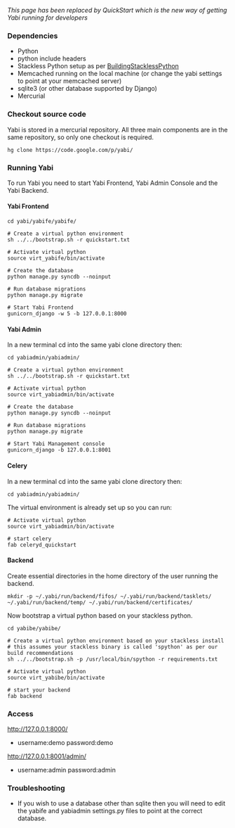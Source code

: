 _This page has been replaced by QuickStart which is the new way of getting Yabi running for developers_

### Dependencies ###
  * Python
  * python include headers
  * Stackless Python setup as per [BuildingStacklessPython](BuildingStacklessPython.md)
  * Memcached running on the local machine (or change the yabi settings to point at your memcached server)
  * sqlite3 (or other database supported by Django)
  * Mercurial

### Checkout source code ###

Yabi is stored in a mercurial repository. All three main components are in the same repository, so only one checkout is required.
```
hg clone https://code.google.com/p/yabi/
```

### Running Yabi ###
To run Yabi you need to start Yabi Frontend, Yabi Admin Console and the Yabi Backend.

#### Yabi Frontend ####
```
cd yabi/yabife/yabife/

# Create a virtual python environment
sh ../../bootstrap.sh -r quickstart.txt

# Activate virtual python
﻿source virt_yabife/bin/activate

# Create the database
﻿python manage.py syncdb --noinput

# Run database migrations
python manage.py migrate

# Start Yabi Frontend
gunicorn_django -w 5 -b 127.0.0.1:8000
```

#### Yabi Admin ####

In a new terminal cd into the same yabi clone directory then:

```
cd yabiadmin/yabiadmin/

# Create a virtual python environment
sh ../../bootstrap.sh -r quickstart.txt

# Activate virtual python
﻿source virt_yabiadmin/bin/activate

# Create the database
﻿python manage.py syncdb --noinput

# Run database migrations
python manage.py migrate

# Start Yabi Management console
gunicorn_django -b 127.0.0.1:8001
```


#### Celery ####

In a new terminal cd into the same yabi clone directory then:

```
cd yabiadmin/yabiadmin/
```

The virtual environment is already set up so you can run:
```
# Activate virtual python
source virt_yabiadmin/bin/activate

# start celery
fab celeryd_quickstart
```


#### Backend ####

Create essential directories in the home directory of the user running the backend.

```
mkdir -p ~/.yabi/run/backend/fifos/ ~/.yabi/run/backend/tasklets/ ~/.yabi/run/backend/temp/ ~/.yabi/run/backend/certificates/
```

Now bootstrap a virtual python based on your stackless python.

```
cd yabibe/yabibe/

# Create a virtual python environment based on your stackless install
# this assumes your stackless binary is called 'spython' as per our build recommendations
sh ../../bootstrap.sh -p /usr/local/bin/spython -r requirements.txt

# Activate virtual python
﻿source virt_yabibe/bin/activate

# start your backend
fab backend
```

### Access ###

﻿http://127.0.0.1:8000/
- username:demo password:demo

﻿http://127.0.0.1:8001/admin/
- username:admin password:admin


### Troubleshooting ###
  * If you wish to use a database other than sqlite then you will need to edit the yabife and yabiadmin settings.py files to point at the correct database.